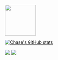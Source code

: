 <img src="https://camo.githubusercontent.com/09c56556366e9e307bb498407c929d871fe6d4013dbb000da6bf8ad0aaa5b445/68747470733a2f2f63646e2e6a7364656c6976722e6e65742f67682f64657669636f6e732f64657669636f6e406c61746573742f69636f6e732f68746d6c352f68746d6c352d706c61696e2e737667" width="100" height="100">

[![Chase's GitHub stats](https://github-readme-stats.vercel.app/api?username=Daelso&show_icons=true&theme=dracula)](https://github.com/Daelso/github-readme-stats)

<a href="https://github.com/Daelso/github-readme-stats">
  <img align="center" src="https://github-readme-stats.vercel.app/api?username=Daelso&show_icons=true&theme=dracula" />
</a>
<a href="https://github.com/Daelso/convoychat">
  <img align="center" src="https://github-readme-stats.vercel.app/api?username=Daelso&show_icons=true&theme=dracula" />
</a>

